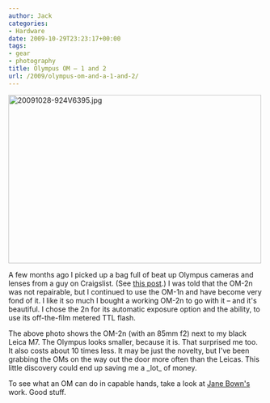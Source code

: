 ```yaml
---
author: Jack
categories:
- Hardware
date: 2009-10-29T23:23:17+00:00
tags:
- gear
- photography
title: Olympus OM – 1 and 2
url: /2009/olympus-om-and-a-1-and-2/
---
```


<img src="http://baty.net/files/20091028-924V6395.jpg" alt="20091028-924V6395.jpg" border="0" width="500" height="333" />

A few months ago I picked up a bag full of beat up Olympus cameras and lenses from a guy on Craigslist. (See [this post](http://jackbaty.com/2009/08/olympus-om-1n/).) I was told that the OM-2n was not repairable, but I continued to use the OM-1n and have become very fond of it. I like it so much I bought a working OM-2n to go with it &#8211; and it's beautiful. I chose the 2n for its automatic exposure option and the ability, to use its off-the-film metered TTL flash.

The above photo shows the OM-2n (with an 85mm f2) next to my black Leica M7. The Olympus looks smaller, because it is. That surprised me too. It also costs about 10 times less. It may be just the novelty, but I've been grabbing the OMs on the way out the door more often than the Leicas. This little discovery could end up saving me a \_lot\_ of money.

To see what an OM can do in capable hands, take a look at [Jane Bown's](http://www.guardian.co.uk/artanddesign/jane-bown) work. Good stuff.
